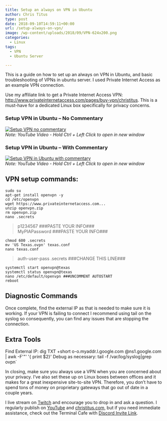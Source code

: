 ```yaml
---
title: Setup an always on VPN in Ubuntu
author: Chris Titus
type: post
date: 2018-09-10T14:59:11+00:00
url: /setup-always-on-vpn/
image: /wp-content/uploads/2018/09/VPN-624x200.png
categories:
  - Linux
tags:
  - VPN
  - Ubuntu Server

---
```

This is a guide on how to set up an always on VPN in Ubuntu, and basic troubleshooting of VPNs in ubuntu server. I used Private Internet Access as an example VPN connection.<!--more-->
  
Use my affiliate link to get a Private Internet Access VPN: <http://www.privateinternetaccess.com/pages/buy-vpn/christitus>. This is a must-have for a dedicated Linux box specifically for privacy concerns.

### Setup VPN in Ubuntu &#8211; No Commentary

[![Setup VPN no commentary](https://img.youtube.com/vi/KrNgZPzHNeA/0.jpg)](https://www.youtube.com/watch?v=KrNgZPzHNeA)  
_Note: YouTube Video - Hold Ctrl + Left Click to open in new window_

### Setup VPN in Ubuntu &#8211; With Commentary

[![Setup VPN in Ubuntu with commentary](https://img.youtube.com/vi/tHEd3fFfGpM/0.jpg)](https://www.youtube.com/watch?v=tHEd3fFfGpM)  
_Note: YouTube Video - Hold Ctrl + Left Click to open in new window_

## VPN setup commands:

```
sudo su
apt-get install openvpn -y
cd /etc/openvpn
wget https://www.privateinternetaccess.com...
unzip openvpn.zip
rm openvpn.zip
nano .secrets
```
>p1234567      ###PASTE YOUR INFO###  
>MyPIAPassword ###PASTE YOUR INFO###  
```
chmod 600 .secrets
mv 'US Texas.ovpn' texas.conf
nano texas.conf
```
>auth-user-pass .secrets ###CHANGE THIS LINE###  
```
systemctl start openvpn@texas
systemctl status openvpn@texas
nano /etc/default/openvpn ###UNCOMMENT AUTOSTART
reboot
```

## Diagnostic Commands
Once complete, find the external IP as that is needed to make sure it is working. If your VPN is failing to connect I recommend using tail on the syslog so consequently, you can find any issues that are stopping the connection.

## Extra Tools
Find External IP: dig TXT +short o-o.myaddr.l.google.com @ns1.google.com | awk -F'"' '{ print $2}'
Debug as necessary: tail -f /var/log/syslog|grep ovpn`

In closing, make sure you always use a VPN when you are concerned about your privacy. I&#8217;ve also set these up on Linux boxes between offices and it makes for a great inexpensive site-to-site VPN. Therefore, you don&#8217;t have to spend tons of money on proprietary gateways that go out of date in a couple years.

I live stream on [Twitch][1] and encourage you to drop in and ask a question. I regularly publish on [YouTube][2] and [christitus.com][3], but if you need immediate assistance, check out the Terminal Cafe with [Discord Invite Link][4].

 [1]: https://twitch.tv/christitustech
 [2]: https://www.youtube.com/c/ChrisTitusTech
 [3]: https://www.christitus.com/
 [4]: https://www.christitus.com/discord
